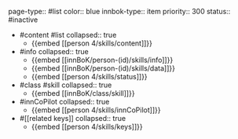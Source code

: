 page-type:: #list
color:: blue
innbok-type:: item
priority:: 300
status:: #inactive

- #content #list
  collapsed:: true
	- {{embed [[person 4/skills/content]]}}
- #info
  collapsed:: true
	- {{embed [[innBoK/person-(id)/skills/info]]}}
	- {{embed [[innBoK/person-(id)/skills/data]]}}
	- {{embed [[person 4/skills/status]]}}
- #class #skill
  collapsed:: true
	- {{embed [[innBoK/class/skill]]}}
- #innCoPilot
  collapsed:: true
	- {{embed [[person 4/skills/innCoPilot]]}}
- #[[related keys]]
  collapsed:: true
	- {{embed [[person 4/skills/keys]]}}


